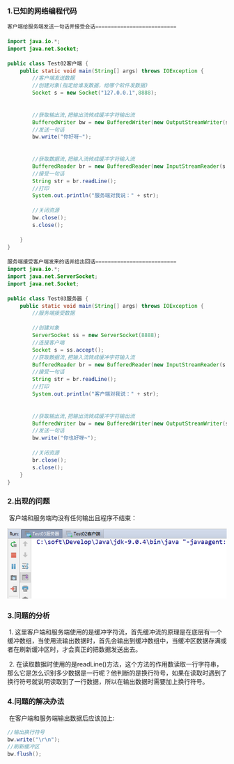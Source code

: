 ### 1.已知的网络编程代码

```java
客户端给服务端发送一句话并接受会话==========================
    
import java.io.*;
import java.net.Socket;

public class Test02客户端 {
    public static void main(String[] args) throws IOException {
        //客户端发送数据
        //创建对象(指定给谁发数据，给哪个软件发数据)
        Socket s = new Socket("127.0.0.1",8888);


        //获取输出流,把输出流转成缓冲字符输出流
        BufferedWriter bw = new BufferedWriter(new OutputStreamWriter(s.getOutputStream()));
        //发送一句话
        bw.write("你好呀~");


        //获取数据流,把输入流转成缓冲字符输入流
        BufferedReader br = new BufferedReader(new InputStreamReader(s.getInputStream()));
        //接受一句话
        String str = br.readLine();
        //打印
        System.out.println("服务端对我说：" + str);

        //关闭资源
        bw.close();
        s.close();

    }
}

服务端接受客户端发来的话并给出回话==========================
import java.io.*;
import java.net.ServerSocket;
import java.net.Socket;

public class Test03服务器 {
    public static void main(String[] args) throws IOException {
        //服务端接受数据

        //创建对象
        ServerSocket ss = new ServerSocket(8888);
        //连接客户端
        Socket s = ss.accept();
        //获取数据流,把输入流转成缓冲字符输入流
        BufferedReader br = new BufferedReader(new InputStreamReader(s.getInputStream()));
        //接受一句话
        String str = br.readLine();
        //打印
        System.out.println("客户端对我说：" + str);


        //获取输出流,把输出流转成缓冲字符输出流
        BufferedWriter bw = new BufferedWriter(new OutputStreamWriter(s.getOutputStream()));
        //发送一句话
        bw.write("你也好呀~");

        //关闭资源
        br.close();
        s.close();
    }
}
```

### 2.出现的问题

​	客户端和服务端均没有任何输出且程序不结束：

![](img\1.jpg)

### 3.问题的分析

​	1. 这里客户端和服务端使用的是缓冲字符流，首先缓冲流的原理是在底层有一个缓冲数组，当使用流输出数据时，首先会输出到缓冲数组中，当缓冲区数据存满或者在刷新缓冲区时，才会真正的把数据发送出去。

​	2. 在读取数据时使用的是readLine()方法，这个方法的作用数读取一行字符串，那么它是怎么识别多少数据是一行呢？他判断的是换行符号，如果在读取时遇到了换行符号就说明读取到了一行数据，所以在输出数据时需要加上换行符号。



### 4.问题的解决办法

​	在客户端和服务端输出数据后应该加上:

```java
//输出换行符号
bw.write("\r\n");
//刷新缓冲区
bw.flush();
```
